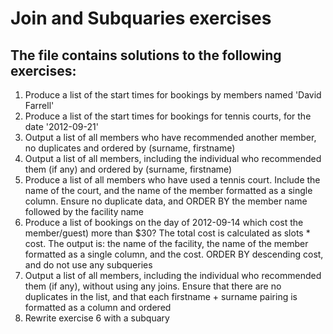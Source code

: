 # Join and Subquaries exercises

## The file contains solutions to the following exercises:
  1. Produce a list of the start times for bookings by members named 'David Farrell'
  2. Produce a list of the start times for bookings for tennis courts, for the date '2012-09-21'
  3. Output a list of all members who have recommended another member, no duplicates and ordered by (surname, firstname)
  4. Output a list of all members, including the individual who recommended them (if any) and ordered by (surname, firstname)
  5. Produce a list of all members who have used a tennis court. Include the name of the court, 
and the name of the member formatted as a single column. Ensure no duplicate data, and ORDER BY the member name followed by the facility name
  6. Produce a list of bookings on the day of 2012-09-14 which cost the member/guest) more than $30? The total cost is calculated as slots * cost. The output is:
the name of the facility, the name of the member formatted as a single column, and the cost. ORDER BY descending cost, and do not use any subqueries
  7.  Output a list of all members, including the individual who recommended them (if any), without using any joins.
Ensure that there are no duplicates in the list, and that each firstname + surname pairing is formatted as a column and ordered
  8.  Rewrite exercise 6 with a subquary
  
